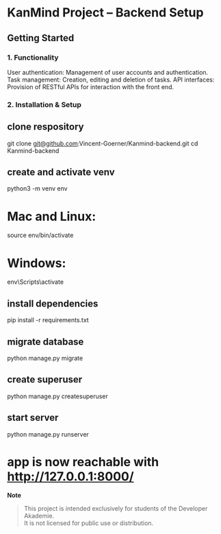 # KanMind Project – Backend Setup

## Getting Started

### 1. Functionality
User authentication: Management of user accounts and authentication. Task management: Creation, editing and deletion of tasks. API interfaces: Provision of RESTful APIs for interaction with the front end.

### 2. Installation & Setup

## clone respository

git clone git@github.com:Vincent-Goerner/Kanmind-backend.git
cd Kanmind-backend

## create and activate venv

python3 -m venv env

# Mac and Linux:
source env/bin/activate  

# Windows: 
env\Scripts\activate

## install dependencies

pip install -r requirements.txt

## migrate database
python manage.py migrate

## create superuser

python manage.py createsuperuser

## start server

python manage.py runserver

# app is now reachable with http://127.0.0.1:8000/

**Note**  
> This project is intended exclusively for students of the Developer Akademie.  
> It is not licensed for public use or distribution.
